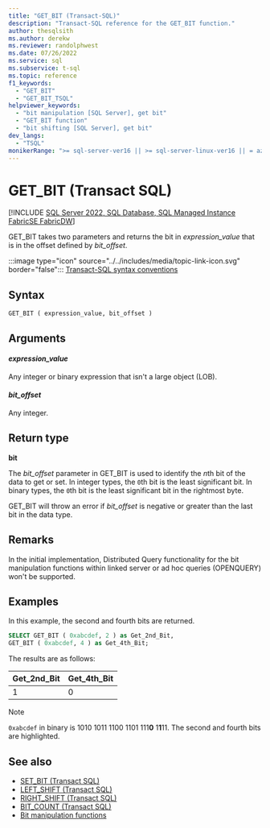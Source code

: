 ```yaml
---
title: "GET_BIT (Transact-SQL)"
description: "Transact-SQL reference for the GET_BIT function."
author: thesqlsith
ms.author: derekw
ms.reviewer: randolphwest
ms.date: 07/26/2022
ms.service: sql
ms.subservice: t-sql
ms.topic: reference
f1_keywords:
  - "GET_BIT"
  - "GET_BIT_TSQL"
helpviewer_keywords:
  - "bit manipulation [SQL Server], get bit"
  - "GET_BIT function"
  - "bit shifting [SQL Server], get bit"
dev_langs:
  - "TSQL"
monikerRange: ">= sql-server-ver16 || >= sql-server-linux-ver16 || = azuresqldb-mi-current ||= azuresqldb-current || =fabric"
---
```

# GET_BIT (Transact SQL)
[!INCLUDE [SQL Server 2022, SQL Database, SQL Managed Instance FabricSE FabricDW](../../includes/applies-to-version/sqlserver2022-asdb-asmi-fabricse-fabricdw.md)]

GET_BIT takes two parameters and returns the bit in *expression_value* that is in the offset defined by *bit_offset*.

:::image type="icon" source="../../includes/media/topic-link-icon.svg" border="false"::: [Transact-SQL syntax conventions](../../t-sql/language-elements/transact-sql-syntax-conventions-transact-sql.md)  

## Syntax

```syntaxsql
GET_BIT ( expression_value, bit_offset )
```

## Arguments

#### *expression_value*

Any integer or binary expression that isn't a large object (LOB).

#### *bit_offset*

Any integer.

## Return type

**bit**

The *bit_offset* parameter in GET_BIT is used to identify the *n*th bit of the data to get or set. In integer types, the `0`th bit is the least significant bit. In binary types, the `0`th bit is the least significant bit in the rightmost byte.

GET_BIT will throw an error if *bit_offset* is negative or greater than the last bit in the data type.

## Remarks

In the initial implementation, Distributed Query functionality for the bit manipulation functions within linked server or ad hoc queries (OPENQUERY) won't be supported.

## Examples

In this example, the second and fourth bits are returned.

```sql
SELECT GET_BIT ( 0xabcdef, 2 ) as Get_2nd_Bit,
GET_BIT ( 0xabcdef, 4 ) as Get_4th_Bit;
```

The results are as follows:

|Get_2nd_Bit|Get_4th_Bit|
|---|---|
| 1 | 0 |

> [!NOTE]  
> `0xabcdef` in binary is 1010 1011 1100 1101 111**0** 1**1**11. The second and fourth bits are highlighted.

## See also

- [SET_BIT (Transact SQL)](set-bit-transact-sql.md)
- [LEFT_SHIFT (Transact SQL)](left-shift-transact-sql.md)
- [RIGHT_SHIFT (Transact SQL)](right-shift-transact-sql.md)
- [BIT_COUNT (Transact SQL)](bit-count-transact-sql.md)
- [Bit manipulation functions](bit-manipulation-functions-overview.md)
